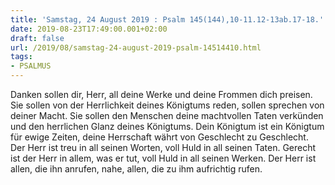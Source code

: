 ```yaml
---
title: 'Samstag, 24 August 2019 : Psalm 145(144),10-11.12-13ab.17-18.'
date: 2019-08-23T17:49:00.001+02:00
draft: false
url: /2019/08/samstag-24-august-2019-psalm-14514410.html
tags: 
- PSALMUS
---
```


Danken sollen dir, Herr, all deine Werke und deine Frommen dich preisen. Sie sollen von der Herrlichkeit deines Königtums reden, sollen sprechen von deiner Macht. Sie sollen den Menschen deine machtvollen Taten verkünden und den herrlichen Glanz deines Königtums. Dein Königtum ist ein Königtum für ewige Zeiten, deine Herrschaft währt von Geschlecht zu Geschlecht. Der Herr ist treu in all seinen Worten, voll Huld in all seinen Taten. Gerecht ist der Herr in allem, was er tut, voll Huld in all seinen Werken. Der Herr ist allen, die ihn anrufen, nahe, allen, die zu ihm aufrichtig rufen.